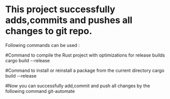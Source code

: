 # This project successfully adds,commits and pushes all changes to git repo.

Following commands can be used :

#Command to compile the Rust project with optimizations for release builds
cargo build --release

#Command to install or reinstall a package from the current directory
cargo build --release

#Now you can successfully add,commit and push all changes by the following command
git-automate
